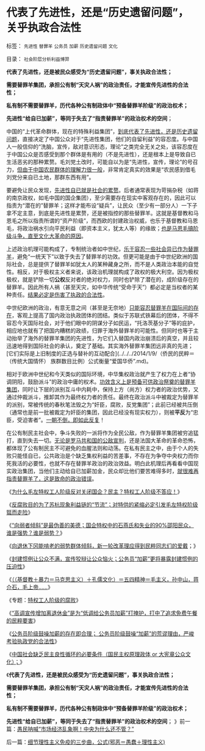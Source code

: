 # 代表了先进性，还是“历史遗留问题”，关乎执政合法性

标签： `先进性` `替罪羊` `公务员` `加薪` `历史遗留问题` `文化` 

目录： `社会阶层分析利益博羿`

**代表了先进性，还是被民众感受为“历史遗留问题”，事关执政合法性；**

**需要替罪羊集团，承担公有制“天灾人祸”的政治责任，才能宣传先进性的合法性；**

**私有制不需要替罪羊，历代各种公有制政体中“预备替罪羊阶级”的政治权术；**

**先进性“给自已加薪”，等同于失去了“指责替罪羊”的政治权术的空间**；

中国的“上代革命群体，现在的特殊利益集团”，[到底代表了先进性，还是历史遗留问题](../../../2014/1/12/凌驾国民的先进性，根本上不存在！.md)，直接决定了中国公众对于“先进性集团，他们的自留利益”的容忍度。与中国人一般信仰的“洗脑，宣传，敌对意识形态，理论”之类完全无关之处，该容忍度在于中国公众是否感受到那个群体是有用的（不是先进性），还是根本上是导致自已生活恶劣的那种累赘。毛刘党土改时，可能自以为是“先进性，宣传，理论”的号召力，[但由于中国农民群体的理解力很一般](../../../2010/2/21/小农意识是中国农村的灾星.md)，非常肯定真实的效果是“农民感到借毛刘党分来自已土地，那群东西有用”。

要避免让民众发现，[先进性自已就是社会的累赘](../../../2009/8/6/谁能代表了今天全中国的劳动者利益？.md)。后者通常表现为苛捐杂税（如蒋的南京政权，如毛中国的国企集团），至少需要存在现实中客观存在的，因此可以指责为“潜在的”替罪羊；这样才能布设“疑兵”，让民众（至少有一部分人）一下子拿不定主意，到底是先进性是累赘，还是被指控的那些替罪羊。这就是基督教和马恩毛之所以指责所谓的“资产阶级”，而西欧的封建政治权威，也乐于基督教和马恩毛，将政治祸水引向平民利益（即资本主义，犹太人等）的缘故；[也是马恩毛搞阶级斗争，直至文化大革命的原因](../../../2009/7/3/看看毛主席是怎样发动文革反腐的.md)。

上述政治机理可能构成了，专制统治者如中世纪，[乐于容忍一些社会异已作为替罪羊](../../../2010/5/22/仁者无敌话宽容，伊斯兰和阿拉伯帝国.md)，避免“一统天下”以致于失去了替罪羊的功效。但更可能是由于中世纪欧洲的国际社会，总是提供了替罪羊如犹太人的某种藏身之所，而不是人类政治本能的自觉性。相反，对于极权主义者来说，该政治机理就构成了政权的极大利空。因为极权极权，就是铲除一切**公权**反对者的绝对权力，同时也铲除了潜在的，成阶级存在的替罪羊。因此所有人祸（甚至天灾，如中华传统“受命于天”）都必定是当权者的某种责任。[结果必定是伤害了执政的合法性](../../../2014/1/7/实例理解“真实的谎言”的老技术.md)。

中世纪欧洲的政治，有意无意之间（甚至是无奈地）[只能容忍替罪羊在国际间的存在](../../../2014/1/1/新爱国华侨“海外赤子”心理扭曲，可能非常民粹.md)，客观上提高了国内政治执政团体的团结。类似于苏联式铁幕后的团体，不得不容忍今天国际社会，对于他们眼中的阴谋分子如民运，“托洛茨基分子”等的庇护，相应地也就有了把国内糟糕的政绩，归罪于海外替罪羊的可能性。但同时也等于主动抬举了海外的替罪羊集团的先进性，为它们入替国内政治崩溃后的真空，并且较迅速地得到国际社会的承认，奠定了基础。其实海外替罪羊集团远非真的先进；[它们实际是上旧制度的正选与替补的互动配合](../../../2014/1/9/（侨民的民粹＝（传统大国情怀） 族群数目比例）公式衡量“爱国华侨”.md)。

相对于欧洲中世纪和今天类似的国际环境，中华集权政治就产生了权力在上者“协调阴阳，鼓励派斗”的政治中庸的权术。[功效含义上是预备可供政治祭奠的替罪羊集团](../../../2012/4/8/“道德治国”预定的和最终的替罪羊.md)，同时让下层的派别互斗中内耗中，保持上方（尚方）权力者的政治优势，又通过仲裁派斗，推卸其作为最终权力者的责任。最终在政治派斗中被裁定为替罪羊的派别，常被传统的春秋笔法毁之为“奸臣，腐败，反党集团”；此前已经被共压倒（通常也是前一批被裁定为奸臣的集团，因此已经没有现实权力），则被**平反**为“忠臣，受迫害者”。[一朝不倒，即如此反复](../../../2012/3/11/专制统治也有自我修正错误的能力.md)！

在公有制民主社会中，争斗失败的一派将作为全民公敌，作为替罪羊集团被穷追猛打，直到失去一切。[无论是罗马共和国的公敌宣判](../../../2009/8/5/罗马独裁官科尔涅尼乌斯.苏拉和他的近卫军.md)，还是法国大革命的革命恐怖，都体现了公有制民主不可避免的血腥法则和动荡。在私有民主之中，由于个人的失败只能怪自已，公共政治是个缺乏集权利益的苦差事，不存在为争夺中央权力而你死我活的必要性，也就不存在替罪羊政治的政治效益。明白此机理后再看看中国现实政治集团，当他们主动给自已加薪加金，民众却比他们要苦难得多时，[就很难再指责替罪羊了，这是致命的政治错误](../../../2014/1/9/改革新政要加强宣传“公务员连年加薪，加退休金”的先进性.md)。

《[为什么毛左特权工人阶级反对关闭国企？民主？特权工人阶级不答应！](../../../2012/8/31/让民主滚开！特权工人阶级不答应！.md)》

《[反腐败目的为了苏杭现象利益链的“节流”；对特供的紧缩必定引发毛左特权阶级铤而走险](../../../2013/2/4/反腐败&quot;节流&quot;或致极左“闹革命”，里根主义远水难救旧火.md)》

《[“向弱者倾斜”是最伪善的美德；国企特权中的石燕氏和失业的90%邵阳民众，谁是强势？谁是弱势？](../../../2012/8/31/“向弱者倾斜”是最伪善的美德.md)》

《[向退休下冈能啃老的弱势群体倾斜，新一轮改革理应得到民粹同志们的爱戴](../../../2014/1/9/改革新政要加强宣传“公务员连年加薪，加退休金”的先进性.md)；》

《[封建惯例让公众不满，宣传狡辩让公众恼火；公务员“加薪”更将暴露封建惯例的压迫性](../../../2014/1/11/封建惯例让公众不满，宣传狡辩让公众恼火.md)》

《[（（基督教＋暴力＝马克思主义）＋孔儒文化）＝五四精神＝毛主义，孙中山，蒋介石，毛上帝……](../../../2014/1/12/凌驾国民的先进性，根本上不存在！.md)》

《专题：[特权工人阶级的腐败](../../../2010/10/2/特权工人阶级的腐败.md)》

《[“高调宣传增加离退休金”是为“低调给公务员加薪”打掩护，打中了追求免费午餐的民粹要害](../../../2014/1/19/“高调宣传增加离退休金”是为“低调给公务员加薪”打掩护.md)》

《[公务员阶级鼓噪加薪的存在即合理；
公务员阶级鼓噪“加薪”的荒谬理由，严峻考验执政党的合法性](../../../2014/1/20/公务员阶级加薪理由的荒谬，动摇我党的执政合法性.md)》

《[中国社会缺乏民主良性循环的必要条件（国民主权原理政体
or 大宪章公众文化）；](../../../2014/1/21/民主良性循环的机理和劣质民主的成因.md)》

《**代表了先进性，还是被民众感受为“历史遗留问题”，事关执政合法性；**

**需要替罪羊集团，承担公有制“天灾人祸”的政治责任，才能宣传先进性的合法性；**

**私有制不需要替罪羊，历代各种公有制政体中“预备替罪羊阶级”的政治权术；**

**先进性“给自已加薪”，等同于失去了“指责替罪羊”的政治权术的空间**； 》前一篇：[愚民呐喊“市场经济乱象啊！中央为什么还不管？”](../../../2014/1/21/愚民呐喊“市场经济乱象啊！中央为什么还不管？”.md)

后一篇：[细节理性主义免疫的三步曲，公式(邪恶＝愚蠢＋理性主义)](../../../2014/1/22/细节理性主义免疫的三步曲，公式(邪恶＝愚蠢＋理性主义).md)